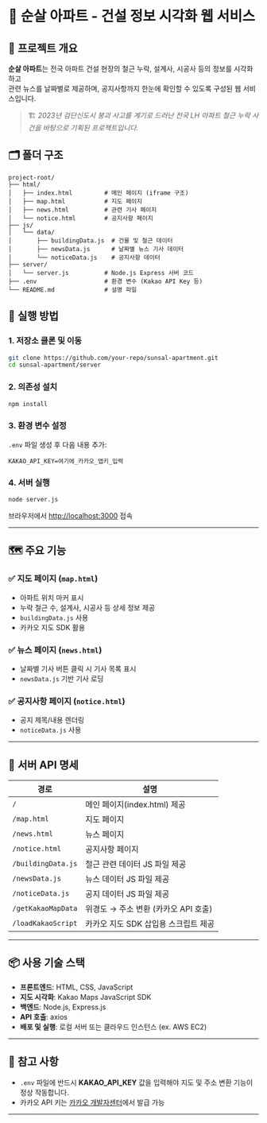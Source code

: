 # 🏢 순살 아파트 - 건설 정보 시각화 웹 서비스
## 📌 프로젝트 개요

**순살 아파트**는 전국 아파트 건설 현장의 철근 누락, 설계사, 시공사 등의 정보를 시각화하고  
관련 뉴스를 날짜별로 제공하며, 공지사항까지 한눈에 확인할 수 있도록 구성된 웹 서비스입니다.

> 🏗️ *2023년 검단신도시 붕괴 사고를 계기로 드러난 전국 LH 아파트 철근 누락 사건을 바탕으로 기획된 프로젝트입니다.*


## 🗂️ 폴더 구조

```
project-root/
├── html/
│   ├── index.html         # 메인 페이지 (iframe 구조)
│   ├── map.html           # 지도 페이지
│   ├── news.html          # 관련 기사 페이지
│   └── notice.html        # 공지사항 페이지
├── js/
│   └── data/
│       ├── buildingData.js  # 건물 및 철근 데이터
│       ├── newsData.js      # 날짜별 뉴스 기사 데이터
│       └── noticeData.js    # 공지사항 데이터
├── server/
│   └── server.js          # Node.js Express 서버 코드
├── .env                   # 환경 변수 (Kakao API Key 등)
└── README.md              # 설명 파일
```

## 🚀 실행 방법

### 1. 저장소 클론 및 이동

```bash
git clone https://github.com/your-repo/sunsal-apartment.git
cd sunsal-apartment/server
```

### 2. 의존성 설치

```bash
npm install
```

### 3. 환경 변수 설정

`.env` 파일 생성 후 다음 내용 추가:

```
KAKAO_API_KEY=여기에_카카오_앱키_입력
```

### 4. 서버 실행

```bash
node server.js
```

브라우저에서 [http://localhost:3000](http://localhost:3000) 접속

---

## 🗺️ 주요 기능

### ✅ 지도 페이지 (`map.html`)
- 아파트 위치 마커 표시
- 누락 철근 수, 설계사, 시공사 등 상세 정보 제공
- `buildingData.js` 사용
- 카카오 지도 SDK 활용

### ✅ 뉴스 페이지 (`news.html`)
- 날짜별 기사 버튼 클릭 시 기사 목록 표시
- `newsData.js` 기반 기사 로딩

### ✅ 공지사항 페이지 (`notice.html`)
- 공지 제목/내용 렌더링
- `noticeData.js` 사용

---

## 🔌 서버 API 명세

| 경로                     | 설명                                      |
|--------------------------|-------------------------------------------|
| `/`                      | 메인 페이지(index.html) 제공             |
| `/map.html`              | 지도 페이지                               |
| `/news.html`             | 뉴스 페이지                               |
| `/notice.html`           | 공지사항 페이지                           |
| `/buildingData.js`       | 철근 관련 데이터 JS 파일 제공             |
| `/newsData.js`           | 뉴스 데이터 JS 파일 제공                  |
| `/noticeData.js`         | 공지 데이터 JS 파일 제공                  |
| `/getKakaoMapData`       | 위경도 → 주소 변환 (카카오 API 호출)     |
| `/loadKakaoScript`       | 카카오 지도 SDK 삽입용 스크립트 제공     |

---

## 📦 사용 기술 스택

- **프론트엔드**: HTML, CSS, JavaScript
- **지도 시각화**: Kakao Maps JavaScript SDK
- **백엔드**: Node.js, Express.js
- **API 호출**: axios
- **배포 및 실행**: 로컬 서버 또는 클라우드 인스턴스 (ex. AWS EC2)

---

## 🔐 참고 사항

- `.env` 파일에 반드시 **KAKAO_API_KEY** 값을 입력해야 지도 및 주소 변환 기능이 정상 작동합니다.
- 카카오 API 키는 [카카오 개발자센터](https://developers.kakao.com/)에서 발급 가능

---
